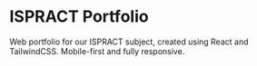 # ISPRACT Portfolio

Web portfolio for our ISPRACT subject, created using React and TailwindCSS.
Mobile-first and fully responsive. 

